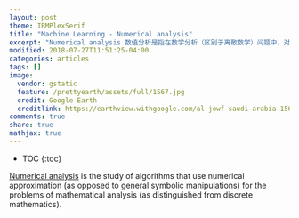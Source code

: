 ```yaml
---
layout: post
theme: IBMPlexSerif
title: "Machine Learning - Numerical analysis"
excerpt: "Numerical analysis 数值分析是指在数学分析（区别于离散数学）问题中，对使用数值近似（相对于一般化的符号运算）算法的研究。"
modified: 2018-07-27T11:51:25-04:00
categories: articles
tags: []
image:
  vendor: gstatic
  feature: /prettyearth/assets/full/1567.jpg
  credit: Google Earth
  creditlink: https://earthview.withgoogle.com/al-jowf-saudi-arabia-1567
comments: true
share: true
mathjax: true
---
```


* TOC
{:toc}

[Numerical analysis][wiki/Numerical_analysis] is the study of algorithms that use numerical approximation (as opposed to general symbolic manipulations) for the problems of mathematical analysis (as distinguished from discrete mathematics).

[wiki/Numerical_analysis]:https://en.wikipedia.org/wiki/Numerical_analysis